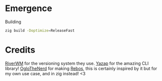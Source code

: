 # Emergence

Building

```bash
zig build -Doptimize=ReleaseFast
```

# Credits

[RiverWM](https://codeberg.org/river/river) for the versioning system they use.
[Yazap](https://github.com/prajwalch/yazap) for the amazing CLI library!
[OgloTheNerd](https://gitlab.com/Oglo12) for making [Rebos](https://gitlab.com/Oglo12/rebos), this is certainly inspired by it but for my own use case, and in zig instead! <3
